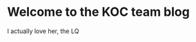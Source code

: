  <body>
    <h1>Welcome to the KOC team blog</h1>
    <p>I actually love her, the LQ</p>
  </body>
